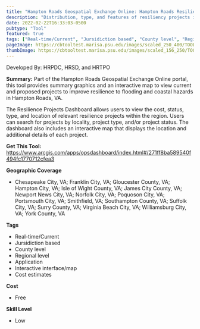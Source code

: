 ```yaml
---
title: "Hampton Roads Geospatial Exchange Online: Hampton Roads Resilience Projects Dashboard"
description: "Distribution, type, and features of resiliency projects in Hampton Roads"
date: 2022-02-22T16:33:03-0500
pubtype: "Tool"
featured: true
tags: ["Real-time/Current", "Jursidiction based", "County level", "Regional level", "Application", "Interactive interface/map", "Cost estimates"]
pageImage: https://cbtooltest.marisa.psu.edu/images/scaled_250_400/TOOLID_2.2_ScreenCapture-1.png
thumbImage: https://cbtooltest.marisa.psu.edu/images/scaled_156_250/TOOLID_2.2_ScreenCapture-1.png
---
```

Developed By: HRPDC, HRSD, and HRTPO

**Summary:** Part of the Hampton Roads Geospatial Exchange Online portal, this tool provides summary graphics and an interactive map to view current and proposed projects to improve resilience to flooding and coastal hazards in Hampton Roads, VA. 

The Resilience Projects Dashboard allows users to view the cost, status, type, and location of relevant resilience projects within the region. Users can search for projects by locality, project type, and/or project status. The dashboard also includes an interactive map that displays the location and additional details of each project.  

__**Get This Tool:**__ https://www.arcgis.com/apps/opsdashboard/index.html#/271ff8ba589540f494fc1770712cfea3

__**Geographic Coverage**__
- Chesapeake City, VA; Franklin City, VA; Gloucester County, VA; Hampton City, VA; Isle of Wight County, VA; James City County, VA; Newport News City, VA; Norfolk City, VA; Poquoson City, VA; Portsmouth City, VA; Smithfield, VA; Southampton County, VA; Suffolk City, VA; Surry County, VA; Virginia Beach City, VA; Williamsburg City, VA; York County, VA

__**Tags**__
-  Real-time/Current
-  Jursidiction based
-  County level
-  Regional level
-  Application
-  Interactive interface/map
-  Cost estimates

__**Cost**__
- Free

__**Skill Level**__
- Low
